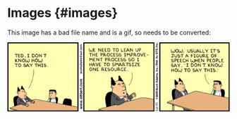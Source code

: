# Images {#images}



This image has a bad file name and is a gif, so needs to be converted:

![](images/811.strip.gif)

